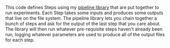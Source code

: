 This code defines Steps using my [pipeline library](https://github.com/matt-gardner/util) that are
put together to run experiments.  Each Step takes some inputs and produces some outputs that live
on the file system.  The pipeline library lets you chain together a bunch of steps and ask for the
output of the last step that you care about.  The library will then run whatever pre-requisite
steps haven't already been run, logging whatever parameters are used to produce all of the output
files for each step.
